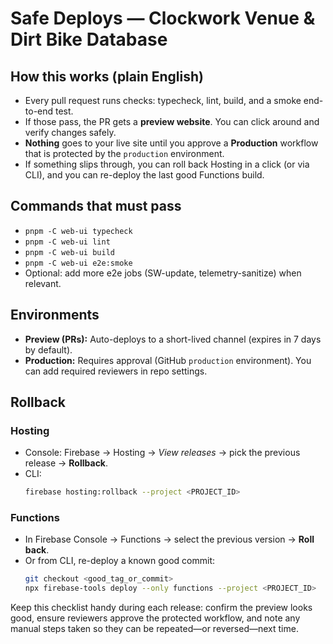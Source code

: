 # Safe Deploys — Clockwork Venue & Dirt Bike Database

## How this works (plain English)
- Every pull request runs checks: typecheck, lint, build, and a smoke end-to-end test.
- If those pass, the PR gets a **preview website**. You can click around and verify changes safely.
- **Nothing** goes to your live site until you approve a **Production** workflow that is protected by the `production` environment.
- If something slips through, you can roll back Hosting in a click (or via CLI), and you can re-deploy the last good Functions build.

## Commands that must pass
- `pnpm -C web-ui typecheck`
- `pnpm -C web-ui lint`
- `pnpm -C web-ui build`
- `pnpm -C web-ui e2e:smoke`
- Optional: add more e2e jobs (SW-update, telemetry-sanitize) when relevant.

## Environments
- **Preview (PRs):** Auto-deploys to a short-lived channel (expires in 7 days by default).
- **Production:** Requires approval (GitHub `production` environment). You can add required reviewers in repo settings.

## Rollback
### Hosting
- Console: Firebase → Hosting → *View releases* → pick the previous release → **Rollback**.
- CLI:
  ```bash
  firebase hosting:rollback --project <PROJECT_ID>
  ```

### Functions
- In Firebase Console → Functions → select the previous version → **Roll back**.
- Or from CLI, re-deploy a known good commit:
  ```bash
  git checkout <good_tag_or_commit>
  npx firebase-tools deploy --only functions --project <PROJECT_ID>
  ```

Keep this checklist handy during each release: confirm the preview looks good, ensure reviewers approve the protected workflow, and note any manual steps taken so they can be repeated—or reversed—next time.
